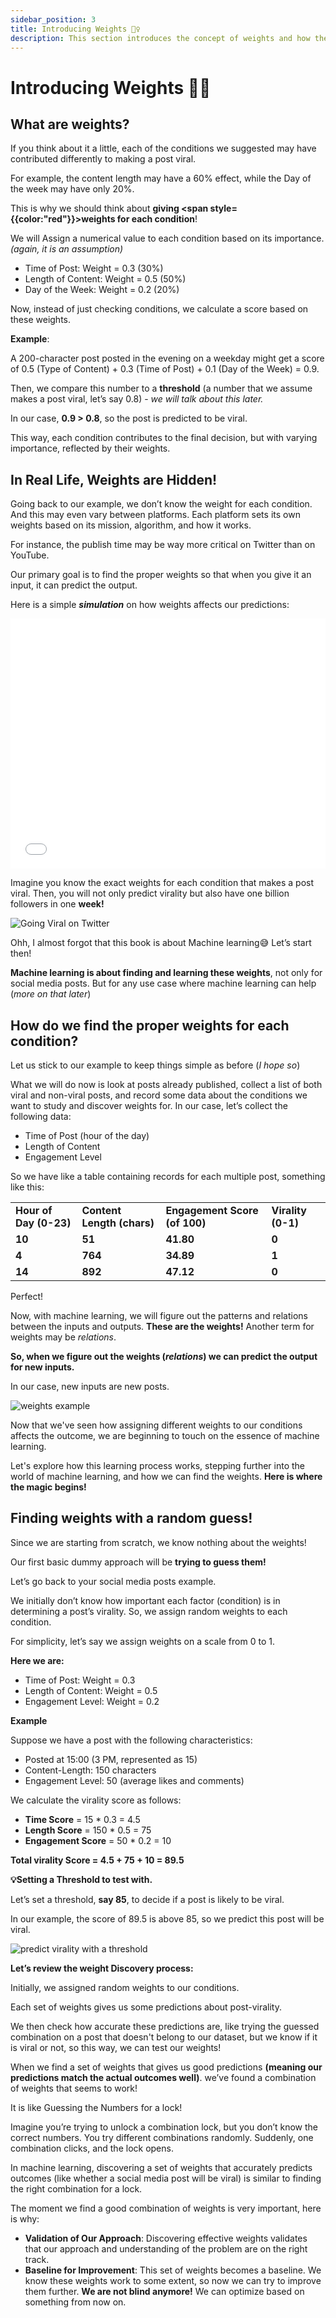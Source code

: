 ```yaml
---
sidebar_position: 3
title: Introducing Weights 🤹‍♀️
description: This section introduces the concept of weights and how they are used in machine learning.
---
```


# Introducing Weights 🤹‍♀️

## What are weights?

If you think about it a little, each of the conditions we suggested may have contributed differently to making a post viral.

For example, the content length may have a 60% effect, while the Day of the week may have only 20%.

This is why we should think about **giving <span style={{color:"red"}}>weights</span> for each condition**!

We will Assign a numerical value to each condition based on its importance. _(again, it is an assumption)_

- Time of Post: Weight = 0.3 (30%)
- Length of Content: Weight = 0.5 (50%)
- Day of the Week: Weight = 0.2 (20%)

Now, instead of just checking conditions, we calculate a score based on these weights.

**Example**:

A 200-character post posted in the evening on a weekday might get a score of 0.5 (Type of Content) + 0.3 (Time of Post) + 0.1 (Day of the Week) = 0.9.

Then, we compare this number to a **threshold** (a number that we assume makes a post viral, let’s say 0.8) - _we will talk about this later._

In our case, **0.9 > 0.8**, so the post is predicted to be viral.

This way, each condition contributes to the final decision, but with varying importance, reflected by their weights.

## In Real Life, Weights are Hidden!

Going back to our example, we don’t know the weight for each condition. And this may even vary between platforms. Each platform sets its own weights based on its mission, algorithm, and how it works.

For instance, the publish time may be way more critical on Twitter than on YouTube.

Our primary goal is to find the proper weights so that when you give it an input, it can predict the output.

Here is a simple **_simulation_** on how weights affects our predictions:

<iframe src="/interactive/chap1/basic_predictor/index.html" width="100%" height="400" frameborder="0"></iframe>
<br/>

Imagine you know the exact weights for each condition that makes a post viral. Then, you will not only predict virality but also have one billion followers in one **week!**

![Going Viral on Twitter](./img/img-2.png "Going Viral on Twitter")

Ohh, I almost forgot that this book is about Machine learning😅 Let’s start then!

**Machine learning is about finding and learning these weights**, not only for social media posts. But for any use case where machine learning can help (_more on that later_)

## How do we find the proper weights for each condition?

Let us stick to our example to keep things simple as before (_I hope so_)

What we will do now is look at posts already published, collect a list of both viral and non-viral posts, and record some data about the conditions we want to study and discover weights for. In our case, let’s collect the following data:

- Time of Post (hour of the day)
- Length of Content
- Engagement Level

So we have like a table containing records for each multiple post, something like this:

<table>
  <tr>
   <td><strong>Hour of Day (0-23)</strong></td>

   <td><strong>Content Length (chars)</strong></td>

   <td><strong>Engagement Score (of 100)</strong></td>

   <td><strong>Virality (0-1)</strong></td>

  </tr>
  <tr>
   <td><strong>10</strong></td>

   <td><strong>51</strong></td>

   <td><strong>41.80</strong></td>

   <td><strong>0</strong></td>

  </tr>
  <tr>
   <td><strong>4</strong></td>

   <td><strong>764</strong></td>

   <td><strong>34.89</strong></td>

   <td><strong>1</strong></td>

  </tr>
  <tr>
   <td><strong>14</strong></td>

   <td><strong>892</strong></td>

   <td><strong>47.12</strong></td>

   <td><strong>0</strong></td>

  </tr>
</table>

Perfect!

Now, with machine learning, we will figure out the patterns and relations between the inputs and outputs. **These are the weights!** Another term for weights may be _relations_.

**So, when we figure out the weights (_relations_) we can predict the output for new inputs.**

In our case, new inputs are new posts.

![weights example](./img/img-3.png "weights example")

Now that we've seen how assigning different weights to our conditions affects the outcome, we are beginning to touch on the essence of machine learning.

Let's explore how this learning process works, stepping further into the world of machine learning, and how we can find the weights. **Here is where the magic begins!**

## Finding weights with a random guess!

Since we are starting from scratch, we know nothing about the weights!

Our first basic dummy approach will be **trying to guess them!**

Let’s go back to your social media posts example.

We initially don’t know how important each factor (condition) is in determining a post’s virality. So, we assign random weights to each condition.

For simplicity, let’s say we assign weights on a scale from 0 to 1.

**Here we are:**

- Time of Post: Weight = 0.3
- Length of Content: Weight = 0.5
- Engagement Level: Weight = 0.2

**Example**

Suppose we have a post with the following characteristics:

- Posted at 15:00 (3 PM, represented as 15)
- Content-Length: 150 characters
- Engagement Level: 50 (average likes and comments)

We calculate the virality score as follows:

- **Time Score** = 15 \* 0.3 = 4.5
- **Length Score** = 150 \* 0.5 = 75
- **Engagement Score** = 50 \* 0.2 = 10

**Total virality Score = 4.5 + 75 + 10 = 89.5**

**💡Setting a Threshold to test with.**

Let’s set a threshold, **say 85**, to decide if a post is likely to be viral.

In our example, the score of 89.5 is above 85, so we predict this post will be viral.

![predict virality with a threshold](./img/img-4.png "predict virality with a threshold")

**Let’s review the weight Discovery process:**

Initially, we assigned random weights to our conditions.

Each set of weights gives us some predictions about post-virality.

We then check how accurate these predictions are, like trying the guessed combination on a post that doesn't belong to our dataset, but we know if it is viral or not, so this way, we can test our weights!

When we find a set of weights that gives us good predictions **(meaning our predictions match the actual outcomes well)**. we’ve found a combination of weights that seems to work!

It is like Guessing the Numbers for a lock!

Imagine you’re trying to unlock a combination lock, but you don’t know the correct numbers. You try different combinations randomly. Suddenly, one combination clicks, and the lock opens.

In machine learning, discovering a set of weights that accurately predicts outcomes (like whether a social media post will be viral) is similar to finding the right combination for a lock.

The moment we find a good combination of weights is very important, here is why:

- **Validation of Our Approach**: Discovering effective weights validates that our approach and understanding of the problem are on the right track.
- **Baseline for Improvement**: This set of weights becomes a baseline. We know these weights work to some extent, so now we can try to improve them further. **We are not blind anymore!** We can optimize based on something from now on.
